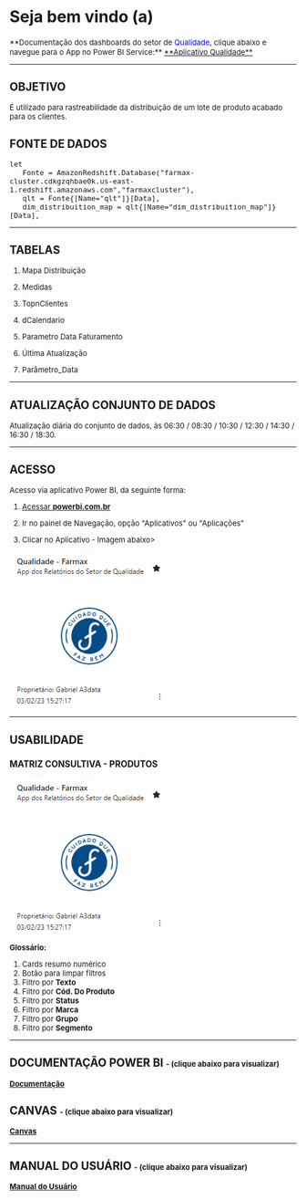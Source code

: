 # **Seja bem vindo (a)**

<font size ="2">
**Documentação dos dashboards do setor de <span style = "color: blue">Qualidade</span>, clique abaixo e navegue para o App no Power BI Service:**

<a href="https://app.powerbi.com/Redirect?action=OpenApp&appId=e88e92bc-c6dd-4cd4-b79e-2eb32b033931&ctid=4019cfa9-aae5-4964-912e-b0e0bb606d37" target="_blank">
**Aplicativo Qualidade**
</a>

---
<font size ="2">

## **OBJETIVO**
É utilizado para rastreabilidade da distribuição de um lote de produto acabado para os clientes.

## **FONTE DE DADOS**

~~~
let
   Fonte = AmazonRedshift.Database("farmax-cluster.cdkgzqhbae0k.us-east-1.redshift.amazonaws.com","farmaxcluster"),
   qlt = Fonte{[Name="qlt"]}[Data],
   dim_distribuition_map = qlt{[Name="dim_distribuition_map"]}[Data],
~~~

---
## **TABELAS**

1. Mapa Distribuição

2. Medidas

3. TopnClientes	 

4. dCalendario

5. Parametro Data Faturamento	

6. Última Atualização	

7. Parâmetro_Data	

---
## **ATUALIZAÇÃO CONJUNTO DE DADOS**
Atualização diária do conjunto de dados, às 06:30 / 08:30 / 10:30 / 12:30 / 14:30 / 16:30 / 18:30.

---
## **ACESSO**
Acesso via aplicativo Power BI, da seguinte forma:

<a href="https://app.powerbi.com/home" target="_blank">

1. Acessar **powerbi.com.br** </a>

2. Ir no painel de Navegação, opção "Aplicativos" ou "Aplicações"

3. Clicar no Aplicativo - Imagem abaixo>

![Imagem App Mkt](AD_Qualidade/APP_QUALIDADE.png)

---
## **USABILIDADE**


### **MATRIZ CONSULTIVA - PRODUTOS**

![Matriz](AD_Qualidade/APP_QUALIDADE.png)



**Glossário:**

1. Cards resumo numérico
2. Botão para limpar filtros
3. Filtro por **Texto**
4. Filtro por **Cód. Do Produto**
5. Filtro por **Status**
6. Filtro por **Marca**
7. Filtro por **Grupo**
7. Filtro por **Segmento**
---

## **DOCUMENTAÇÃO POWER BI** <font size ="2"> - (clique abaixo para visualizar) </font>


[**Documentação**](AD_Qualidade/DOC_PBI_DISTRIBUI%C3%87%C3%83O.htm)

## **CANVAS** <font size ="2"> - (clique abaixo para visualizar) </font>

[**Canvas**](AD_Qualidade/Canvas%20Qualidade.pdf)

---

## **MANUAL DO USUÁRIO** <font size ="2"> - (clique abaixo para visualizar) </font>

[**Manual do Usuário**](AD_Qualidade/Manual%20usu%C3%A1rio%20Qualidade.pdf)



</font>
